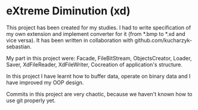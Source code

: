 # eXtreme Diminution (xd)

This project has been created for my studies. I had to write specification of my own extension and implement converter for it (from *.bmp to *.xd and vice versa). It has been written in collaboration with github.com/kucharzyk-sebastian.

My part in this project were: Facade, FileBitStream, ObjectsCreator, Loader, Saver, XdFileReader, XdFileWriter, Cocreation of application's structure.

In this project I have learnt how to buffer data, operate on binary data and I have improved my OOP design.

Commits in this project are very chaotic, because we haven't known how to use git properly yet.
